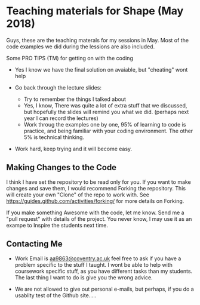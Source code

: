 # Teaching materials for Shape (May 2018)

Guys, these are the teaching materals for my sessions in May.
Most of the code examples we did during the lessions are also included.

Some PRO TIPS (TM) for getting on with the coding

 - Yes I know we have the final solution on avaiable, but "cheating" wont help
 - Go back through the lecture slides:
    - Try to remember the things I talked about
	- Yes, I know, There was quite a lot of extra stuff that we
      discussed, but hopefully the slides will remind you what we did.
      (perhaps next year I can record the lectures)
    - Work throug the examples one by one, 95% of learning to code is
      practice, and being familiar with your coding environment.  The
      other 5% is technical thinking.
 
 - Work hard, keep trying and it will become easy.
 
## Making Changes to the Code
I think I have set the repository to be read only for you.  If you
want to make changes and save them, I would recommend Forking the
repository.  This will create your own "Clone" of the repo to work
with.  See <https://guides.github.com/activities/forking/> for more
details on Forking.

If you make something Awesome with the code, let me know. Send me a
"pull request" with details of the project.  You never know, I may use
it as an exampe to Inspire the students next time.
 
## Contacting Me

 - Work Email is aa9863@coventry.ac.uk feel free to ask if you have a
   problem specific to the stuff I taught.  I wont be able to help
   with coursework specific stuff, as you have different tasks than my
   students.  The last thing I want to do is give you the wrong
   advice.
 
 - We are not allowed to give out personal e-mails, but perhaps, if
   you do a usablity test of the Github site.....
   
